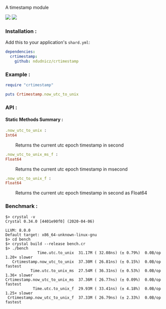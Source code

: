 A timestamp module

![](https://img.shields.io/badge/version-0.2.0-blue.svg?style=for-the-badge)
![](https://img.shields.io/badge/crystal--lang-0.34.0-black.svg?style=for-the-badge)

### Installation :
Add this to your application's `shard.yml`:
```yaml
dependencies:
  crtimestamp:
    github: ndudnicz/crtimestamp
```

### Example :
```ruby
require "crtimestamp"

puts Crtimestamp.now_utc_to_unix
```

### API :
#### Static Methods Summary :

```ruby
.now_utc_to_unix :
Int64
```
&nbsp;&nbsp;&nbsp;&nbsp;&nbsp;&nbsp;&nbsp;&nbsp;Returns the current utc epoch timestamp in second

```ruby
.now_utc_to_unix_ms_f :
Float64
```
&nbsp;&nbsp;&nbsp;&nbsp;&nbsp;&nbsp;&nbsp;&nbsp;Returns the current utc epoch timestamp in msecond

```ruby
.now_utc_to_unix_f :
Float64
```
&nbsp;&nbsp;&nbsp;&nbsp;&nbsp;&nbsp;&nbsp;&nbsp;Returns the current utc epoch timestamp in second as Float64

### Benchmark :
```shell
$> crystal -v
Crystal 0.34.0 [4401e90f0] (2020-04-06)

LLVM: 8.0.0
Default target: x86_64-unknown-linux-gnu
$> cd bench
$> crystal build --release bench.cr
$> ./bench
              Time.utc.to_unix  31.17M ( 32.08ns) (± 0.79%)  0.0B/op   1.20× slower
   Crtimestamp.now_utc_to_unix  37.30M ( 26.81ns) (± 0.15%)  0.0B/op        fastest
           Time.utc.to_unix_ms  27.54M ( 36.31ns) (± 0.53%)  0.0B/op   1.36× slower
Crtimestamp.now_utc_to_unix_ms  37.36M ( 26.77ns) (± 0.09%)  0.0B/op        fastest
            Time.utc.to_unix_f  29.93M ( 33.41ns) (± 4.18%)  0.0B/op   1.25× slower
 Crtimestamp.now_utc_to_unix_f  37.33M ( 26.79ns) (± 2.33%)  0.0B/op        fastest
```
